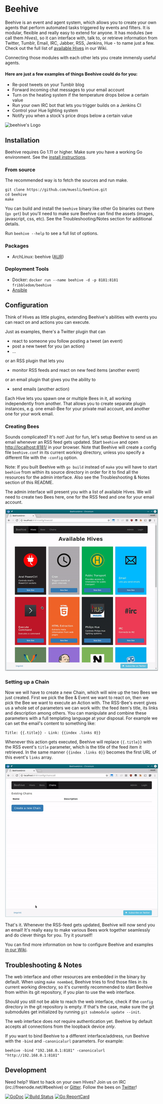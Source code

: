Beehive
=======

Beehive is an event and agent system, which allows you to create your own
agents that perform automated tasks triggered by events and filters. It is
modular, flexible and really easy to extend for anyone. It has modules
(we call them *Hives*), so it can interface with, talk to, or retrieve
information from Twitter, Tumblr, Email, IRC, Jabber, RSS, Jenkins, Hue - to
name just a few. Check out the full list of [available Hives](https://github.com/muesli/beehive/wiki/Available-Hives)
in our Wiki.

Connecting those modules with each other lets you create immensly useful agents.

#### Here are just a few examples of things Beehive could do for you:
* Re-post tweets on your Tumblr blog
* Forward incoming chat messages to your email account
* Turn on the heating system if the temperature drops below a certain value
* Run your own IRC bot that lets you trigger builds on a Jenkins CI
* Control your Hue lighting system
* Notify you when a stock's price drops below a certain value

![beehive's Logo](/assets/logo_256.png?raw=true)

## Installation

Beehive requires Go 1.11 or higher. Make sure you have a working Go environment.
See the [install instructions](http://golang.org/doc/install.html).

### From source

The recommended way is to fetch the sources and run make.

    git clone https://github.com/muesli/beehive.git
    cd beehive
    make

You can build and install the `beehive` binary like other Go binaries out there (`go get`)
but you'll need to make sure Beehive can find the assets (images, javascript, css, etc).
See the Troubleshooting/Notes section for additional details.

Run `beehive --help` to see a full list of options.

### Packages
 - ArchLinux: beehive ([AUR](https://aur.archlinux.org/packages/beehive/))

### Deployment Tools
 - Docker: `docker run --name beehive -d -p 8181:8181 fribbledom/beehive`
 - [Ansible](https://github.com/morbidick/ansible-role-beehive)

## Configuration

Think of Hives as little plugins, extending Beehive's abilities with events you
can react on and actions you can execute.

Just as examples, there's a Twitter plugin that can
 - react to someone you follow posting a tweet (an event)
 - post a new tweet for you (an action)
 - ...

or an RSS plugin that lets you
 - monitor RSS feeds and react on new feed items (another event)

or an email plugin that gives you the ability to
 - send emails (another action)

Each Hive lets you spawn one or multiple Bees in it, all working independently
from another. That allows you to create separate plugin instances, e.g. one
email-Bee for your private mail account, and another one for your work email.

### Creating Bees

Sounds complicated? It's not! Just for fun, let's setup Beehive to send us an
email whenever an RSS feed gets updated. Start `beehive` and open <http://localhost:8181/>
in your browser. Note that Beehive will create a config file `beehive.conf`
in its current working directory, unless you specify a different file with the
`-config` option.

Note: If you built Beehive with `go build` instead of `make` you will have to
start `beehive` from within its source directory in order for it to find all the
resources for the admin interface. Also see the Troubleshooting & Notes section
of this README.

The admin interface will present you with a list of available Hives. We will
need to create two Bees here, one for the RSS feed and one for your email
account.

![New Bees](https://github.com/muesli/beehive-docs/raw/master/screencaps/new_bees.gif)

### Setting up a Chain

Now we will have to create a new Chain, which will wire up the two Bees we just
created. First we pick the Bee & Event we want to react on, then we pick the
Bee we want to execute an Action with. The RSS-Bee's event gives us a whole set
of parameters we can work with: the feed item's title, its links and
description among others. You can manipulate and combine these parameters with
a full templating language at your disposal. For example we can set the email's
content to something like:

```
Title: {{.title}} - Link: {{index .links 0}}
```

Whenever this action gets executed, Beehive will replace `{{.title}}` with
the RSS event's `title` parameter, which is the title of the feed item it
retrieved. In the same manner `{{index .links 0}}` becomes the first URL of
this event's `links` array.

![New Chain](https://github.com/muesli/beehive-docs/raw/master/screencaps/new_chain.gif)

That's it. Whenever the RSS-feed gets updated, Beehive will now send you an
email! It's really easy to make various Bees work together seamlessly and do
clever things for you. Try it yourself!

You can find more information on how to configure Beehive and examples
[in our Wiki](https://github.com/muesli/beehive/wiki/Configuration).

## Troubleshooting & Notes

The web interface and other resources are embedded in the binary by default.
When using `make noembed`, Beehive tries to find those files
in its current working directory, so it's currently recommended to start Beehive
from within its git repository, if you plan to use the web interface.

Should you still not be able to reach the web interface, check if the `config`
directory in the git repository is empty. If that's the case, make sure the
git submodules get initialized by running `git submodule update --init`.

The web interface does *not* require authentication yet. Beehive by default
accepts all connections from the loopback device *only*.

If you want to bind Beehive to a different interface/address, run Beehive with
the `-bind` and `-canonicalurl` parameters. For example:

    beehive -bind "192.168.0.1:8181" -canonicalurl "http://192.168.0.1:8181"

## Development

Need help? Want to hack on your own Hives? Join us on IRC (irc://freenode.net/#beehive) or [Gitter](https://gitter.im/the_beehive/Lobby).
Follow the bees on [Twitter](https://twitter.com/beehive_app)!

[![GoDoc](https://godoc.org/github.com/golang/gddo?status.svg)](https://godoc.org/github.com/muesli/beehive)
[![Build Status](https://travis-ci.org/muesli/beehive.svg?branch=master)](https://travis-ci.org/muesli/beehive)
[![Go ReportCard](http://goreportcard.com/badge/muesli/beehive)](http://goreportcard.com/report/muesli/beehive)
